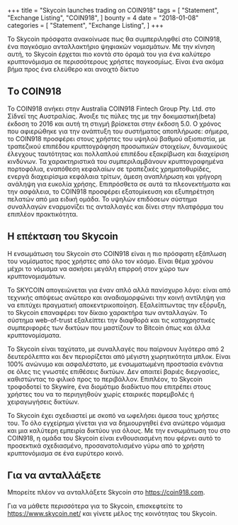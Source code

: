 +++
title = "Skycoin launches trading on COIN918"
tags = [
    "Statement",
    "Exchange Listing",
    "COIN918",
]
bounty = 4
date = "2018-01-08"
categories = [
    "Statement",
    "Exchange Listing",
]
+++

Το Skycoin πρόσφατα ανακοίνωσε πως θα συμπεριληφθεί στο COIN918, ένα παγκόσμιο ανταλλακτήριο ψηφιακών νομισμάτων. Με την κίνηση αυτή, το Skycoin έρχεται πιο κοντά στο όραμά του για ένα καλύτερο κρυπτονόμισμα σε περισσότερους χρήστες παγκοσμίως. Είναι ένα ακόμα βήμα προς ένα ελεύθερο και ανοιχτό δίκτυο

## Tο COIN918

Το COIN918 ανήκει στην Australia COIN918 Fintech Group Pty. Ltd. στο Σίδνεϊ της Αυστραλίας. Άνοιξε τις πύλες της με την δοκιμαστική(beta) έκδοση το 2016 και αυτή τη στιγμή βρίσκεται στην έκδοση 5.0. Ο χρόνος που αφιερώθηκε για την ανάπτυξη του συστήματος αποπλήρωσε: σήμερα, το COIN918 προσφέρει στους χρήστες του υψηλού βαθμού αξιοπιστία, με τραπεζικού επιπέδου κρυπτογράφηση προσωπικών στοιχείων, δυναμικούς έλεγχους ταυτότητας και πολλαπλού επιπέδου εξακρίβωση και διαχείριση κινδύνων. Τα χαρακτηριστικά του συμπεριλαμβάνουν κρυπτογραφημένα πορτοφόλια, εναπόθεση κεφαλαίων σε τραπεζικές χρηματοθυρίδες, ενεργά διαχειρίσιμα κεφάλαια τρίτων, άμεση αναπλήρωση και γρήγορη ανάληψη για ευκολία χρήσης.
Επιπρόσθετα σε αυτά τα πλεονεκτήματα και την ασφάλεια, το COIN918 προσφέρει εξατομίκευση  και εξυπηρέτηση πελατών από μια ειδική ομάδα. Το υψηλών επιδόσεων σύστημα συναλλαγών εναρμονίζει τις ανταλλαγές και δίνει στην πλατφόρμα του επιπλέον πρακτικότητα.

## Η επέκταση του Skycoin

Η ενσωμάτωση του Skycoin στο COIN918 είναι η πιο πρόσφατη εξάπλωση του νομίσματος προς χρήστες από όλο τον κόσμο. Είναι θέμα χρόνου μέχρι το νόμισμα να ασκήσει μεγάλη επιρροή στον χώρο των κρυπτονομισμάτων.

Το SKYCOIN απογειώνεται για έναν απλό αλλά πανίσχυρο λόγο: είναι από τεχνικής απόψεως ανώτερο και αναδιαμορφώνει την κοινή αντίληψη για να επιτύχει πραγματική αποκεντρικοποίηση. Εξαλείπτωντας την εξόρυξη, το Skycoin επαναφέρει τον δίκαιο χαρακτήρα των ανταλλαγών. Το σύστημα web-of-trust εξαλείπτει την διαφθορά και τις καταχρηστικές συμπεριφορές των δικτύων που μαστίζουν το Bitcoin όπως και άλλα κρυπτονομίσματα.

Το Skycoin είναι ταχύτατο, με συναλλαγές που παίρνουν λιγότερο από 2 δευτερόλεπτα και δεν περιορίζεται από μέγιστη χωρητικότητα μπλοκ. Είναι 100% ανώνυμο και ασφαλέστατο, με ενσωματωμένη προστασία ενάντια σε όλες τις γνωστές επιθέσεις δικτύων. Δεν απαιτεί βαριές διεργασίες, καθιστώντας το φιλικό προς το περιβάλλον. Επιπλέον, το Skycoin τροφοδοτεί το Skywire, ένα διομότιμο διαδίκτυο που επιτρέπει στους χρήστες του να το περιηγηθούν χωρίς εταιρικές παρεμβολές ή χειραγωγήσεις δικτύων.

Το Skycoin έχει σχεδιαστεί με σκοπό να ωφελήσει άμεσα τους χρήστες του. Το όλο εγχείρημα γίνεται για να δημιουργηθεί ένα ανώτερο νόμισμα και μια καλύτερη εμπειρία δικτύου για όλους. Με την ενσωμάτωση του στο COIN918, η ομάδα του Skycoin είναι ενθουσιασμένη που φέρνει αυτό το προσεκτικά σχεδιασμένο, προσανατολισμένο γύρω από το χρήστη κρυπτονόμισμα σε ένα ευρύτερο κοινό.


## Για να ανταλλάξετε

Μπορείτε πλέον να ανταλλάξετε Skycoin στο https://coin918.com.

Για να μάθετε περισσότερα για το Skycoin, επισκεφτείτε το https://www.skycoin.net/ και γίνετε μέλος της κοινότητας του Skycoin.
